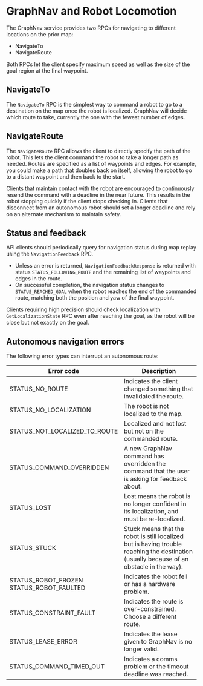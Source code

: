 <!--
Copyright (c) 2023 Boston Dynamics, Inc.  All rights reserved.

Downloading, reproducing, distributing or otherwise using the SDK Software
is subject to the terms and conditions of the Boston Dynamics Software
Development Kit License (20191101-BDSDK-SL).
-->

# GraphNav and Robot Locomotion

The GraphNav service provides two RPCs for navigating to different locations on the prior map:

*   NavigateTo
*   NavigateRoute

Both RPCs let the client specify maximum speed as well as the size of the goal region at the final waypoint.

## NavigateTo

The `NavigateTo` RPC is the simplest way to command a robot to go to a destination on the map once the robot is localized. GraphNav will decide which route to take, currently the one with the fewest number of edges.


## NavigateRoute

The `NavigateRoute` RPC allows the client to directly specify the path of the robot. This lets the client command the robot to take a longer path as needed. Routes are specified as a list of waypoints and edges. For example, you could make a path that doubles back on itself, allowing the robot to go to a distant waypoint and then back to the start.

Clients that maintain contact with the robot are encouraged to continuously resend the command with a deadline in the near future. This results in the robot stopping quickly if the client stops checking in. Clients that disconnect from an autonomous robot should set a longer deadline and rely on an alternate mechanism to maintain safety.

## Status and feedback

API clients should periodically query for navigation status during map replay using the `NavigationFeedback` RPC.

*   Unless an error is returned, `NavigationFeedbackResponse` is returned with status `STATUS_FOLLOWING_ROUTE` and the remaining list of waypoints and edges in the route.
*   On successful completion, the navigation status changes to `STATUS_REACHED_GOAL` when the robot reaches the end of the commanded route, matching both the position and yaw of the final waypoint.

Clients requiring high precision should check localization with `GetLocalizationState` RPC even after reaching the goal, as the robot will be close but not exactly on the goal.


## Autonomous navigation errors

The following error types can interrupt an autonomous route:

| Error code | Description |
| ---------- | ----------- |
| STATUS_NO_ROUTE |	Indicates the client changed something that invalidated the route. |
| STATUS_NO_LOCALIZATION |	The robot is not localized to the map. |
| STATUS_NOT_LOCALIZED_TO_ROUTE |	Localized and not lost but not on the commanded route. |
| STATUS_COMMAND_OVERRIDDEN |	A new GraphNav command has overridden the command that the user is asking for feedback about. |
| STATUS_LOST |	Lost means the robot is no longer confident in its localization, and must be re-localized. |
| STATUS_STUCK |	Stuck means that the robot is still localized but is having trouble reaching the destination (usually because of an obstacle in the way). |
| STATUS_ROBOT_FROZEN <br> STATUS_ROBOT_FAULTED |	Indicates the robot fell or has a hardware problem. |
| STATUS_CONSTRAINT_FAULT |	Indicates the route is over-constrained. Choose a different route. |
| STATUS_LEASE_ERROR |	Indicates the lease given to GraphNav is no longer valid. |
| STATUS_COMMAND_TIMED_OUT |	Indicates a comms problem or the timeout deadline was reached. |


<!--- image and page reference link definitions --->
[autonomous-top]: Readme.md "Spot SDK: Autonomy, GraphNav, and Missions"
[code-examples]: autonomous_navigation_code_examples.md "Autonomous navigation code examples"
[components]: components_of_autonomous_navigation.md "Components of autonomous navigation"
[typical]: typical_autonomous_navigation_use_case.md "Typical autonomous navigation use cases"
[autonomous-services]: autonomous_navigation_services.md "Autonomous navigation services"
[service]: graphnav_service.md "GraphNav service"
[map-structure]: graphnav_map_structure.md "GraphNav map structure"
[initialization]: initialization.md "Initialization"
[localization]: localization.md "Localization"
[locomotion]: graphnav_and_robot_locomotion.md "GraphNav and robot locomotion"
[missions]: missions_service.md "Missions service"
